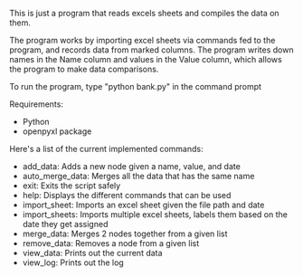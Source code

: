 This is just a program that reads excels sheets and compiles the data on them.

The program works by importing excel sheets via commands fed to the program, and records data from marked columns.
The program writes down names in the Name column and values in the Value column, which allows the program to make
data comparisons.

To run the program, type "python bank.py" in the command prompt

Requirements:
- Python
- openpyxl package

Here's a list of the current implemented commands:
- add_data: Adds a new node given a name, value, and date
- auto_merge_data: Merges all the data that has the same name
- exit: Exits the script safely
- help: Displays the different commands that can be used
- import_sheet: Imports an excel sheet given the file path and date
- import_sheets: Imports multiple excel sheets, labels them based on the date they get assigned
- merge_data: Merges 2 nodes together from a given list
- remove_data: Removes a node from a given list
- view_data: Prints out the current data
- view_log: Prints out the log
